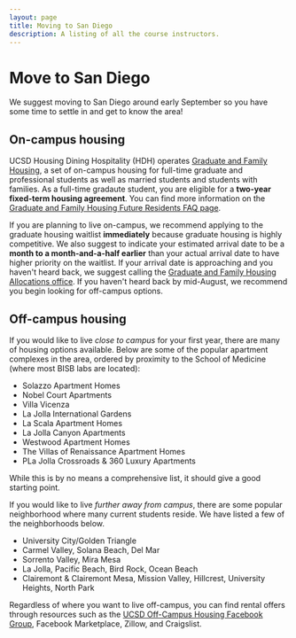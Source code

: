 ```yaml
---
layout: page
title: Moving to San Diego
description: A listing of all the course instructors.
---
```


# Move to San Diego

We suggest moving to San Diego around early September so you have some time to settle in and get to know the area!

## On-campus housing

UCSD Housing Dining Hospitality (HDH) operates [Graduate and Family Housing](https://hdhgradfamilyhousing.ucsd.edu/), a set of on-campus housing for full-time graduate and professional students as well as married students and students with families. As a full-time gradaute student, you are eligible for a **two-year fixed-term housing agreement**. You can find more information on the [Graduate and Family Housing Future Residents FAQ page](https://hdhgradfamilyhousing.ucsd.edu/faq/future-residents.html#Questions-about-Living-at-UC-Sa).

If you are planning to live on-campus, we recommend applying to the graduate housing waitlist **immediately** because graduate housing is highly competitive. We also suggest to indicate your estimated arrival date to be a **month to a month-and-a-half earlier** than your actual arrival date to have higher priority on the waitlist. If your arrival date is approaching and you haven't heard back, we suggest calling the [Graduate and Family Housing Allocations office](https://hdhgradfamilyhousing.ucsd.edu/about-us/contact-us.html). If you haven't heard back by mid-August, we recommend you begin looking for off-campus options.

## Off-campus housing

If you would like to live *close to campus* for your first year, there are many of housing options available. Below are some of the popular apartment complexes in the area, ordered by proximity to the School of Medicine (where most BISB labs are located):

- Solazzo Apartment Homes
- Nobel Court Apartments
- Villa Vicenza
- La Jolla International Gardens
- La Scala Apartment Homes
- La Jolla Canyon Apartments
- Westwood Apartment Homes
- The Villas of Renaissance Apartment Homes
- PLa Jolla Crossroads & 360 Luxury Apartments

While this is by no means a comprehensive list, it should give a good starting point.

If you would like to live *further away from campus*, there are some popular neighborhood where many current students reside. We have listed a few of the neighborhoods below.

- University City/Golden Triangle
- Carmel Valley, Solana Beach, Del Mar
- Sorrento Valley, Mira Mesa
- La Jolla, Pacific Beach, Bird Rock, Ocean Beach
- Clairemont & Clairemont Mesa, Mission Valley, Hillcrest, University Heights, North Park

Regardless of where you want to live off-campus, you can find rental offers through resources such as the [UCSD Off-Campus Housing Facebook Group](https://www.facebook.com/groups/2387457222/), Facebook Marketplace, Zillow, and Craigslist.